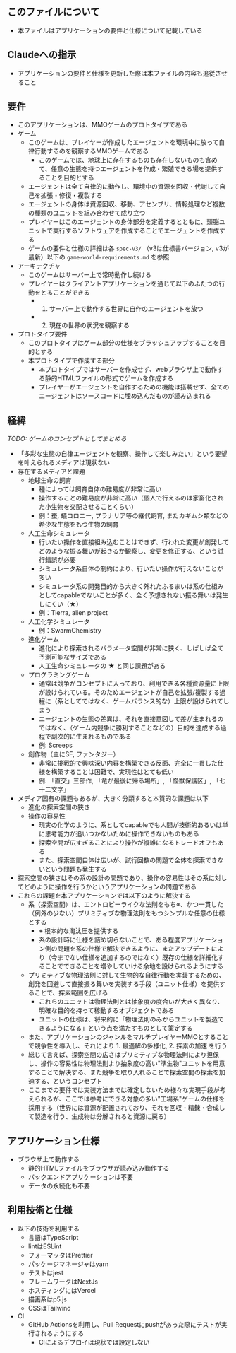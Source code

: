 ## このファイルについて

- 本ファイルはアプリケーションの要件と仕様について記載している

## Claudeへの指示

- アプリケーションの要件と仕様を更新した際は本ファイルの内容も追従させること

## 要件

- このアプリケーションは、MMOゲームのプロトタイプである
- ゲーム
  - このゲームは、プレイヤーが作成したエージェントを環境中に放って自律行動するのを観察するMMOゲームである
    - このゲームでは、地球上に存在するものも存在しないものも含めて、任意の生態を持つエージェントを作成・繁殖できる場を提供することを目的とする
  - エージェントは全て自律的に動作し、環境中の資源を回収・代謝して自己を拡張・修復・複製する
  - エージェントの身体は資源回収、移動、アセンブリ、情報処理など複数の種類のユニットを組み合わせて成り立つ
  - プレイヤーはこのエージェントの身体部分を定義するとともに、頭脳ユニットで実行するソフトウェアを作成することでエージェントを作成する
  - ゲームの要件と仕様の詳細は各 `spec-v3/` （v3は仕様書バージョン, v3が最新）以下の `game-world-requirements.md` を参照
- アーキテクチャ
  - このゲームはサーバー上で常時動作し続ける
  - プレイヤーはクライアントアプリケーションを通じて以下のふたつの行動をとることができる
    - 1. サーバー上で動作する世界に自作のエージェントを放つ
    - 2. 現在の世界の状況を観察する
- プロトタイプ要件
  - このプロトタイプはゲーム部分の仕様をブラッシュアップすることを目的とする
  - 本プロトタイプで作成する部分
    - 本プロトタイプではサーバーを作成せず、webブラウザ上で動作する静的HTMLファイルの形式でゲームを作成する
    - プレイヤーがエージェントを自作するための機能は搭載せず、全てのエージェントはソースコードに埋め込んだものが読み込まれる

## 経緯

_TODO: ゲームのコンセプトとしてまとめる_

- 「多彩な生態の自律エージェントを観察、操作して楽しみたい」という要望を叶えられるメディアは現状ない
- 存在するメディアと課題
  - 地球生命の飼育
    - 種によっては飼育自体の難易度が非常に高い
    - 操作することの難易度が非常に高い（個人で行えるのは家畜化された小生物を交配させることくらい）
    - 例：蚕, 蟻コロニー, プラナリア等の継代飼育, またカギムシ類などの希少な生態をもつ生物の飼育
  - 人工生命シミュレータ
    - 行いたい操作を直接組み込むことはできず、行われた変更が創発してどのような振る舞いが起きるか観察し、変更を修正する、という試行錯誤が必要
    - シミュレータ系自体の制約により、行いたい操作が行えないことが多い
    - シミュレータ系の開発目的から大きく外れたふるまいは系の仕組みとしてcapableでないことが多く、全く予想されない振る舞いは発生しにくい（★）
    - 例：Tierra, alien project
  - 人工化学シミュレータ
    - 例：SwarmChemistry
  - 進化ゲーム
    - 進化により探索されるパラメータ空間が非常に狭く、しばしば全て予測可能なサイズである
    - 人工生命シミュレータの ★ と同じ課題がある
  - プログラミングゲーム
    - 通常は競争がコンセプトに入っており、利用できる各種資源量に上限が設けられている。そのためエージェントが自己を拡張/複製する過程に（系としてではなく、ゲームバランス的な）上限が設けられてしまう
    - エージェントの生態の差異は、それを直接意図して差が生まれるのではなく、（ゲーム内競争に勝利することなどの）目的を達成する過程で副次的に生まれるものである
    - 例: Screeps
  - 創作物（主にSF, ファンタジー）
    - 非常に挑戦的で興味深い内容を構築できる反面、完全に一貫した仕様を構築することは困難で、実現性はとても低い
    - 例: 「直交」三部作, 「竜が最後に帰る場所」, 「怪獣保護区」, 「七十二文字」
- メディア固有の課題もあるが、大きく分類すると本質的な課題は以下
  - 進化の探索空間の狭さ
  - 操作の容易性
    - 現実の化学のように、系としてcapableでも人間が技術的あるいは単に思考能力が追いつかないために操作できないものもある
    - 探索空間が広すぎることにより操作が複雑になるトレードオフもある
    - また、探索空間自体は広いが、試行回数の問題で全体を探索できないという問題も発生する
- 探索空間の狭さはその系の設計の問題であり、操作の容易性はその系に対してどのように操作を行うかというアプリケーションの問題である
- これらの課題を本アプリケーションでは以下のように解決する
  - 系（探索空間）は、エントロピーライクな法則をもち※、かつ一貫した（例外の少ない）プリミティブな物理法則をもつシンプルな任意の仕様とする
    - ※ 根本的な淘汰圧を提供する
    - 系の設計時に仕様を詰め切らないことで、ある程度アプリケーション側の問題を系の仕様で解決できるように、またアップデートにより（今までない仕様を追加するのではなく）既存の仕様を詳細化することでできることを増やしていける余地を設けられるようにする
  - プリミティブな物理法則に対して生物的な自律行動を実装するための、創発を回避して直接振る舞いを実装する手段（ユニット仕様）を提供することで、探索範囲を広げる
    - これらのユニットは物理法則とは抽象度の度合いが大きく異なり、明確な目的を持って稼動するオブジェクトである
    - ユニットの仕様は、将来的に「物理法則のみからユニットを製造できるようになる」という点を満たすものとして策定する
  - また、アプリケーションのジャンルをマルチプレイヤーMMOとすることで競争性を導入し、それにより 1. 最適解の多様化, 2. 探索の加速 を行う
  - 総じて言えば、探索空間の広さはプリミティブな物理法則により担保し、操作の容易性は物理法則より抽象度の高い"準生物"ユニットを用意することで解決する、また競争を取り入れることで探索空間の探索を加速する、というコンセプト
  - ここまでの要件では実装方法までは確定しないため様々な実現手段が考えられるが、ここでは参考にできる対象の多い"工場系"ゲームの仕様を採用する（世界には資源が配置されており、それを回収・精錬・合成して製造を行う、生成物は分解されると資源に戻る）

## アプリケーション仕様

- ブラウザ上で動作する
  - 静的HTMLファイルをブラウザが読み込み動作する
  - バックエンドアプリケーションは不要
  - データの永続化も不要

## 利用技術と仕様

- 以下の技術を利用する
  - 言語はTypeScript
  - lintはESLint
  - フォーマッタはPrettier
  - パッケージマネージャはyarn
  - テストはjest
  - フレームワークはNextJs
  - ホスティングにはVercel
  - 描画系はp5.js
  - CSSはTailwind
- CI
  - GitHub Actionsを利用し、Pull Requestにpushがあった際にテストが実行されるようにする
    - CIによるデプロイは現状では設定しない
